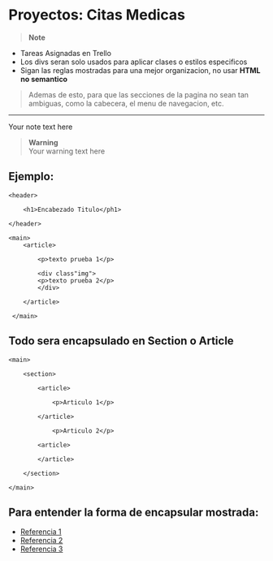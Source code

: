 # Proyectos: Citas Medicas

> **Note**<br>
* Tareas Asignadas en Trello
* Los divs seran solo usados para aplicar clases o estilos especificos
* Sigan las reglas mostradas para una mejor organizacion, no usar **HTML no semantico**
> Ademas de esto, para que las secciones de la pagina no sean tan ambiguas, como la cabecera, el menu de navegacion, etc.

---


Your note text here

> **Warning**<br>
Your warning text here


## Ejemplo:
```
<header>

    <h1>Encabezado Titulo</ph1>

</header>

<main>
    <article>

        <p>texto prueba 1</p>

        <div class"img">
        <p>texto prueba 2</p>
        </div>

    </article>

 </main>
```
## Todo sera encapsulado en Section o Article
```
<main>

    <section>

        <article>

            <p>Articulo 1</p>

        </article>

            <p>Articulo 2</p>

        <article>

        </article>

    </section>

</main>
```
## Para entender la forma de encapsular mostrada:
* [Referencia 1](https://www.scaler.com/topics/html/semantic-tags-in-html/)
* [Referencia 2](https://www.google.com/url?sa=i&url=https%3A%2F%2Fwww.semrush.com%2Fblog%2Fsemantic-html5-guide%2F&psig=AOvVaw27QHnD2vOGurCo7u5lV2uT&ust=1695919546808000&source=images&cd=vfe&opi=89978449&ved=0CBAQjhxqFwoTCNCfnuqey4EDFQAAAAAdAAAAABAI)
* [Referencia 3](https://www.google.com/url?sa=i&url=https%3A%2F%2Fwww.w3schools.com%2Fhtml%2Fhtml5_semantic_elements.asp&psig=AOvVaw13GnyMN2gfLltEN1mc04lO&ust=1695919704458000&source=images&cd=vfe&opi=89978449&ved=0CBAQjhxqFwoTCNjPya6fy4EDFQAAAAAdAAAAABAD)
